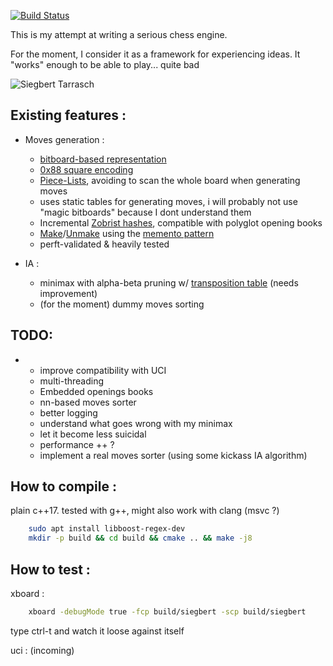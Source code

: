 
[![Build Status](https://travis-ci.org/jrialland/siegbert.svg?branch=master)](https://travis-ci.org/jrialland/siegbert)

This is my attempt at writing a serious chess engine.

For the moment, I consider it as a framework for experiencing ideas.
It "works" enough to be able to play... quite bad


![Siegbert Tarrasch](http://www.learn-and-play-online-chess.com/image-files/siegbert-tarrasch.gif)

Existing features :
-------------------

* Moves generation :
    * [bitboard-based representation](https://www.chessprogramming.org/Bitboard_Board-Definition)
    * [0x88 square encoding](https://www.chessprogramming.org/0x88)
    * [Piece-Lists](https://www.chessprogramming.org/Bitboard_Board-Definition), avoiding to scan the whole board when generating moves
    * uses static tables for generating moves, i will probably not use "magic bitboards" because I dont understand them
    * Incremental [Zobrist hashes](https://www.chessprogramming.org/Zobrist_Hashing), compatible with polyglot opening books
    * [Make](https://www.chessprogramming.org/Make_Move)/[Unmake](https://www.chessprogramming.org/Unmake_Move) using the [memento pattern](https://en.wikipedia.org/wiki/Memento_pattern)
    * perft-validated & heavily tested

* IA :
    * minimax with alpha-beta pruning w/ [transposition table](https://www.chessprogramming.org/Transposition_Table) (needs improvement)
    * (for the moment) dummy moves sorting

TODO:
-----
* 
    * improve compatibility with UCI
    * multi-threading
    * Embedded openings books
    * nn-based moves sorter
    * better logging
    * understand what goes wrong with my minimax
    * let it become less suicidal
    * performance ++ ?
    * implement a real moves sorter (using some kickass IA algorithm)

How to compile :
----------------

plain c++17. tested with g++, might also work with clang (msvc ?)

```sh
    sudo apt install libboost-regex-dev
    mkdir -p build && cd build && cmake .. && make -j8
```

How to test :
-------------

xboard :

```sh
    xboard -debugMode true -fcp build/siegbert -scp build/siegbert
```
type ctrl-t and watch it loose against itself

uci :
(incoming)